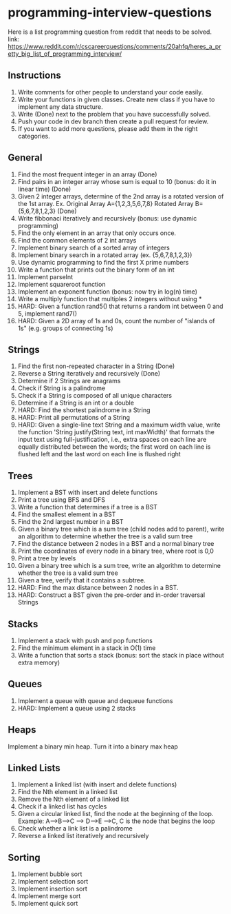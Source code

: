 # programming-interview-questions
Here is a list programming question from reddit that needs to be solved.
link: https://www.reddit.com/r/cscareerquestions/comments/20ahfq/heres_a_pretty_big_list_of_programming_interview/

## Instructions 
1. Write comments for other people to understand your code easily.
2. Write your functions in given classes. Create new class if you have to implement any data structure.
3. Write (Done) next to the problem that you have successfully solved.
4. Push your code in dev branch then create a pull request for review.
5. If you want to add more questions, please add them in the right categories.


## General
1. Find the most frequent integer in an array (Done)
2. Find pairs in an integer array whose sum is equal to 10 (bonus: do it in linear time) (Done)
3. Given 2 integer arrays, determine of the 2nd array is a rotated version of the 1st array. Ex. Original Array A={1,2,3,5,6,7,8} Rotated Array B={5,6,7,8,1,2,3} (Done)
4. Write fibbonaci iteratively and recursively (bonus: use dynamic programming)
5. Find the only element in an array that only occurs once.
6. Find the common elements of 2 int arrays
7. Implement binary search of a sorted array of integers
8. Implement binary search in a rotated array (ex. {5,6,7,8,1,2,3})
9. Use dynamic programming to find the first X prime numbers
10. Write a function that prints out the binary form of an int
11. Implement parseInt
12. Implement squareroot function
13. Implement an exponent function (bonus: now try in log(n) time)
14. Write a multiply function that multiples 2 integers without using *
15. HARD: Given a function rand5() that returns a random int between 0 and 5, implement rand7()
16. HARD: Given a 2D array of 1s and 0s, count the number of "islands of 1s" (e.g. groups of connecting 1s)

## Strings
1. Find the first non-repeated character in a String (Done)
2. Reverse a String iteratively and recursively (Done)
3. Determine if 2 Strings are anagrams
4. Check if String is a palindrome
5. Check if a String is composed of all unique characters
6. Determine if a String is an int or a double
7. HARD: Find the shortest palindrome in a String
8. HARD: Print all permutations of a String
9. HARD: Given a single-line text String and a maximum width value, write the function 'String justify(String text, int maxWidth)' that formats the input text using full-justification, i.e., extra spaces on each line are equally distributed between the words; the first word on each line is flushed left and the last word on each line is flushed right

## Trees
1. Implement a BST with insert and delete functions
2. Print a tree using BFS and DFS
3. Write a function that determines if a tree is a BST
4. Find the smallest element in a BST
5. Find the 2nd largest number in a BST
6. Given a binary tree which is a sum tree (child nodes add to parent), write an algorithm to determine whether the tree is a valid sum tree
7. Find the distance between 2 nodes in a BST and a normal binary tree
8. Print the coordinates of every node in a binary tree, where root is 0,0
9. Print a tree by levels
10. Given a binary tree which is a sum tree, write an algorithm to determine whether the tree is a valid sum tree
11. Given a tree, verify that it contains a subtree.
12. HARD: Find the max distance between 2 nodes in a BST.
13. HARD: Construct a BST given the pre-order and in-order traversal Strings

## Stacks
1. Implement a stack with push and pop functions
2. Find the minimum element in a stack in O(1) time
3. Write a function that sorts a stack (bonus: sort the stack in place without extra memory)

## Queues
1. Implement a queue with queue and dequeue functions
2. HARD: Implement a queue using 2 stacks

## Heaps
Implement a binary min heap. Turn it into a binary max heap

## Linked Lists
1. Implement a linked list (with insert and delete functions)
2. Find the Nth element in a linked list
3. Remove the Nth element of a linked list
4. Check if a linked list has cycles
5. Given a circular linked list, find the node at the beginning of the loop. Example: A-->B-->C --> D-->E -->C, C is the node that begins the loop
6. Check whether a link list is a palindrome
7. Reverse a linked list iteratively and recursively

## Sorting
1. Implement bubble sort
2. Implement selection sort
3. Implement insertion sort
4. Implement merge sort
5. Implement quick sort
